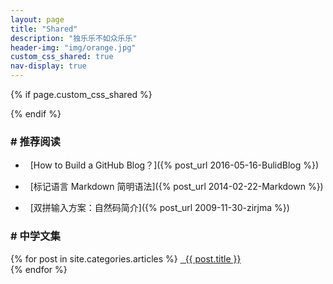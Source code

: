```yaml
---
layout: page
title: "Shared"
description: "独乐乐不如众乐乐"
header-img: "img/orange.jpg"
custom_css_shared: true
nav-display: true
---
```


{% if page.custom_css_shared %}
<style type="text/css">
@media all and (max-width:768px){
#school-art li {
-moz-column-count:2; /* Firefox */
-webkit-column-count:2; /* Safari and Chrome */
column-count:2;}
}
@media all and (min-width:768px){
#school-art li {
-moz-column-count:3; /* Firefox */
-webkit-column-count:3; /* Safari and Chrome */
column-count:3;}
}
</style>  
{% endif %}
  
### # 推荐阅读

- &nbsp;&nbsp;[How to Build a GitHub Blog？]({% post_url 2016-05-16-BulidBlog %})

- &nbsp;&nbsp;[标记语言 Markdown 简明语法]({% post_url 2014-02-22-Markdown %})

- &nbsp;&nbsp;[双拼输入方案：自然码简介]({% post_url 2009-11-30-zirjma %})

### # 中学文集

<div id="school-art" style="list-style-type: none;">
{% for post in site.categories.articles %}
<a href="{{ post.url }}" >&nbsp;&nbsp;{{ post.title }}</a><br/>
{% endfor %}
</div>

<!--
<ul class="listing" style="list-style-type: none;font-weight: bold;">
{% for post in {{site.categories.articles}} %}
  <li class="listing-item" style="text-indent:1em;font-weight:normal;">
  <a href="{{ post.url }}" title="{{ post.title }}" style="margin-left:1em;"><i class="fa fa-link">&nbsp;&nbsp;</i>{{ post.title }}</a>
  </li>
{% endfor %}
</ul>
-->